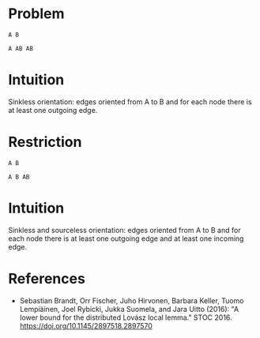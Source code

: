 # Problem

    A B

    A AB AB

# Intuition

Sinkless orientation: edges oriented from A to B and for each node there is at least one outgoing edge.

# Restriction

    A B

    A B AB

# Intuition

Sinkless and sourceless orientation: edges oriented from A to B and for each node there is at least one outgoing edge and at least one incoming edge.

# References

- Sebastian Brandt, Orr Fischer, Juho Hirvonen, Barbara Keller, Tuomo Lempiäinen, Joel Rybicki, Jukka Suomela, and Jara Uitto (2016): "A lower bound for the distributed Lovász local lemma." STOC 2016. https://doi.org/10.1145/2897518.2897570
